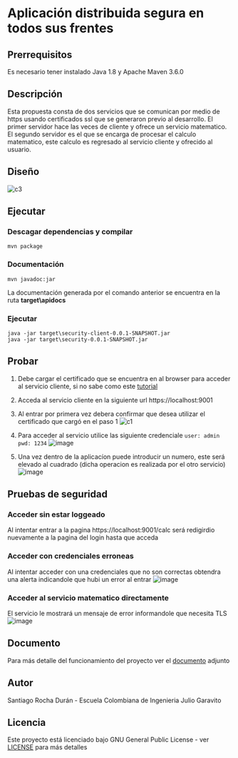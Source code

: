 # Aplicación distribuida segura en todos sus frentes

## Prerrequisitos
Es necesario tener instalado Java 1.8 y Apache Maven 3.6.0
## Descripción
Esta propuesta consta de dos servicios
que se comunican por medio de https usando certificados
ssl que se generaron previo al desarrollo. El primer servidor
hace las veces de cliente y ofrece un servicio matematico. El 
segundo servidor es el que se encarga de procesar el calculo
matematico, este calculo es regresado al servicio cliente y
ofrecido al usuario.

## Diseño
![c3](https://user-images.githubusercontent.com/13685178/67454700-d837c300-f5f0-11e9-81fb-4e3e253ecfc5.PNG)

## Ejecutar
### Descagar dependencias y compilar
```
mvn package
```
### Documentación
```
mvn javadoc:jar
```
La documentación generada por el comando anterior se encuentra en la ruta **target\apidocs**
### Ejecutar
```
java -jar target\security-client-0.0.1-SNAPSHOT.jar
java -jar target\security-0.0.1-SNAPSHOT.jar
```

## Probar
1. Debe cargar el certificado que se encuentra en al browser para acceder al servicio cliente, si no sabe como este [tutorial](https://support.globalsign.com/customer/es/portal/articles/1211541-instalar-certificado-digital-del-cliente---windows-usando-chrome)
2. Acceda al servicio cliente en la siguiente url https://localhost:9001
3. Al entrar por primera vez debera confirmar que desea utilizar el certificado que cargó en el paso 1
![c1](https://user-images.githubusercontent.com/13685178/67454525-0ec10e00-f5f0-11e9-8f26-b16a8ab5c649.PNG)

4. Para acceder al servicio utilice las siguiente credenciale
``` user: admin pwd: 1234 ```
![image](https://user-images.githubusercontent.com/13685178/67455040-e6d2aa00-f5f1-11e9-8fa9-3ce4c8fb3fc8.png)

5. Una vez dentro de la aplicacíon puede introducir un numero, este será elevado al cuadrado (dicha operacion es realizada por el otro servicio)
![image](https://user-images.githubusercontent.com/13685178/67455085-0bc71d00-f5f2-11e9-9788-501ecde4cab4.png)


## Pruebas de seguridad
### Acceder sin estar loggeado
Al intentar entrar a la pagina https://localhost:9001/calc será redigirdio nuevamente a la pagina del login hasta que acceda
### Acceder con credenciales erroneas
Al intentar acceder con una credenciales que no son correctas obtendra una alerta indicandole que hubi un error al entrar
![image](https://user-images.githubusercontent.com/13685178/67455223-a6276080-f5f2-11e9-8900-84ef9f80429e.png)

### Acceder al servicio matematico directamente
El servicio le mostrará un mensaje de error informandole que necesita TLS
![image](https://user-images.githubusercontent.com/13685178/67455167-6c565a00-f5f2-11e9-935f-765e1bb37fa2.png)


## Documento
Para más detalle del funcionamiento del proyecto ver el [documento](https://github.com/Santiago-Rocha/AREM-Security/blob/master/Informe.pdf) adjunto
## Autor 
Santiago Rocha Durán - Escuela Colombiana de Ingenieria Julio Garavito
## Licencia
Este proyecto está licenciado bajo GNU General Public License - ver [LICENSE](https://github.com/Santiago-Rocha/AREM-Security/blob/master/LICENSE.txt) para más detalles 